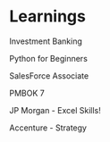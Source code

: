 # Learnings
Investment Banking

Python for Beginners

SalesForce Associate

PMBOK 7

JP Morgan - Excel Skills!

Accenture - Strategy
